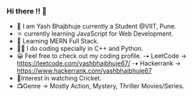 ### Hi there !! 👋

- 🙌 I am Yash Bhajbhuje currently a Student @VIIT, Pune.
- ⚛️ currently learning JavaScript for Web Development.
- 📖 Learning MERN Full Stack.
- 👨‍💻 I do coding specially in C++ and Python.
- 😀 Feel free to check out my coding profile.
-• LeetCode -> https://leetcode.com/yashbhajbhuje67/
-• Hackerrank -> https://www.hackerrank.com/yashbhajbhuje67
- 🏏Interest in watching Cricket.
- 📺Genre -> Mostly Action, Mystery, Thriller Movies/Series.

